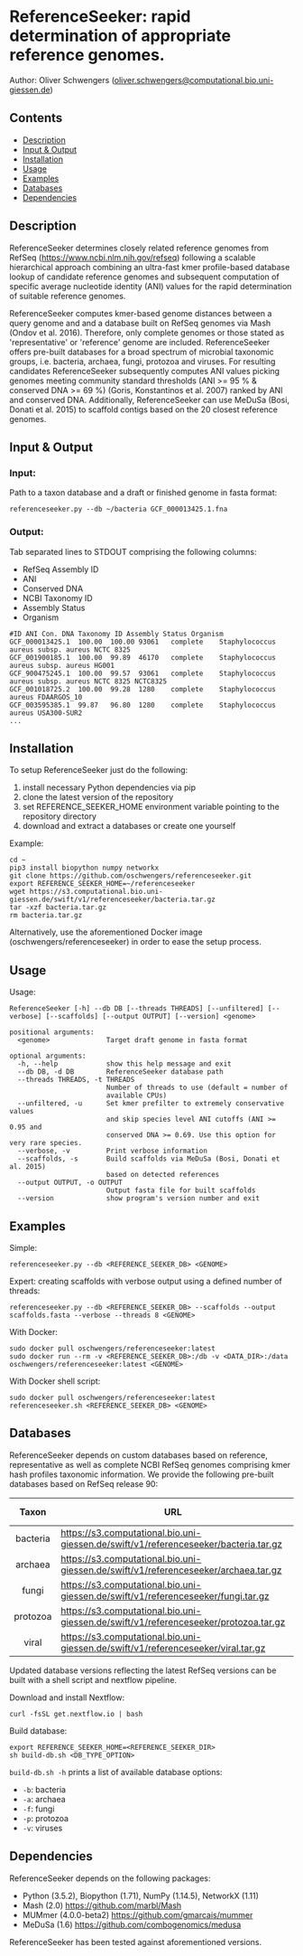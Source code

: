 # ReferenceSeeker: rapid determination of appropriate reference genomes.
Author: Oliver Schwengers (oliver.schwengers@computational.bio.uni-giessen.de)


## Contents
- [Description](#description)
- [Input & Output](#input-output)
- [Installation](#installation)
- [Usage](#usage)
- [Examples](#examples)
- [Databases](#databases)
- [Dependencies](#dependencies)


## Description
ReferenceSeeker determines closely related reference genomes from
RefSeq (<https://www.ncbi.nlm.nih.gov/refseq>) following a scalable hierarchical
approach combining an ultra-fast kmer profile-based database lookup of candidate
reference genomes and subsequent computation of specific average nucleotide
identity (ANI) values for the rapid determination of suitable reference genomes.

ReferenceSeeker computes kmer-based genome distances between a query genome and
and a database built on RefSeq genomes via Mash (Ondov et al. 2016). Therefore,
only complete genomes or those stated as 'representative' or 'reference' genome
are included. ReferenceSeeker offers pre-built databases for a broad spectrum of
microbial taxonomic groups, i.e. bacteria, archaea, fungi, protozoa and viruses.
For resulting candidates ReferenceSeeker subsequently computes ANI values picking
genomes meeting community standard thresholds (ANI >= 95 % & conserved DNA >= 69 %)
(Goris, Konstantinos et al. 2007) ranked by ANI and conserved DNA.
Additionally, ReferenceSeeker can use MeDuSa (Bosi, Donati et al. 2015)
to scaffold contigs based on the 20 closest reference genomes.


## Input & Output
### Input:
Path to a taxon database and a draft or finished genome in fasta format:
```
referenceseeker.py --db ~/bacteria GCF_000013425.1.fna
```

### Output:
Tab separated lines to STDOUT comprising the following columns:
- RefSeq Assembly ID
- ANI
- Conserved DNA
- NCBI Taxonomy ID
- Assembly Status
- Organism

```
#ID	ANI Con. DNA Taxonomy ID Assembly Status Organism
GCF_000013425.1	 100.00	 100.00	93061	complete	Staphylococcus aureus subsp. aureus NCTC 8325
GCF_001900185.1	 100.00	 99.89	46170	complete	Staphylococcus aureus subsp. aureus HG001
GCF_900475245.1	 100.00	 99.57	93061	complete	Staphylococcus aureus subsp. aureus NCTC 8325 NCTC8325
GCF_001018725.2	 100.00	 99.28	1280	complete	Staphylococcus aureus FDAARGOS_10
GCF_003595385.1	 99.87	 96.80	1280	complete	Staphylococcus aureus USA300-SUR2
...
```

## Installation
To setup ReferenceSeeker just do the following:
1. install necessary Python dependencies via pip
2. clone the latest version of the repository
3. set REFERENCE_SEEKER_HOME environment variable pointing to the repository directory
4. download and extract a databases or create one yourself

Example:
```
cd ~
pip3 install biopython numpy networkx
git clone https://github.com/oschwengers/referenceseeker.git
export REFERENCE_SEEKER_HOME=~/referenceseeker
wget https://s3.computational.bio.uni-giessen.de/swift/v1/referenceseeker/bacteria.tar.gz
tar -xzf bacteria.tar.gz
rm bacteria.tar.gz
```

Alternatively, use the aforementioned Docker image (oschwengers/referenceseeker)
in order to ease the setup process.


## Usage
Usage:
```
ReferenceSeeker [-h] --db DB [--threads THREADS] [--unfiltered] [--verbose] [--scaffolds] [--output OUTPUT] [--version] <genome>

positional arguments:
  <genome>              Target draft genome in fasta format

optional arguments:
  -h, --help            show this help message and exit
  --db DB, -d DB        ReferenceSeeker database path
  --threads THREADS, -t THREADS
                        Number of threads to use (default = number of
                        available CPUs)
  --unfiltered, -u      Set kmer prefilter to extremely conservative values
                        and skip species level ANI cutoffs (ANI >= 0.95 and
                        conserved DNA >= 0.69. Use this option for very rare species.
  --verbose, -v         Print verbose information
  --scaffolds, -s       Build scaffolds via MeDuSa (Bosi, Donati et al. 2015)
                        based on detected references
  --output OUTPUT, -o OUTPUT
                        Output fasta file for built scaffolds
  --version             show program's version number and exit
```

## Examples
Simple:
```
referenceseeker.py --db <REFERENCE_SEEKER_DB> <GENOME>
```

Expert: creating scaffolds with verbose output using a defined number of threads:
```
referenceseeker.py --db <REFERENCE_SEEKER_DB> --scaffolds --output scaffolds.fasta --verbose --threads 8 <GENOME>
```

With Docker:
```
sudo docker pull oschwengers/referenceseeker:latest
sudo docker run --rm -v <REFERENCE_SEEKER_DB>:/db -v <DATA_DIR>:/data oschwengers/referenceseeker:latest <GENOME>
```

With Docker shell script:
```
sudo docker pull oschwengers/referenceseeker:latest
referenceseeker.sh <REFERENCE_SEEKER_DB> <GENOME>
```


## Databases
ReferenceSeeker depends on custom databases based on reference, representative as
well as complete NCBI RefSeq genomes comprising kmer hash profiles taxonomic information.
We provide the following pre-built databases based on RefSeq release 90:

| Taxon | URL | # Genomes | Size Zipped | Size Unzipped |
| :---: | --- | ---: | :---: | :---: |
| bacteria | <https://s3.computational.bio.uni-giessen.de/swift/v1/referenceseeker/bacteria.tar.gz> | 14,983 | 18 Gb | 58 Gb |
| archaea | <https://s3.computational.bio.uni-giessen.de/swift/v1/referenceseeker/archaea.tar.gz> | 386 | 335 Mb | 1.1 Gb |
| fungi | <https://s3.computational.bio.uni-giessen.de/swift/v1/referenceseeker/fungi.tar.gz> | 277 | 2.5 Gb | 7.7 Gb |
| protozoa | <https://s3.computational.bio.uni-giessen.de/swift/v1/referenceseeker/protozoa.tar.gz> | 77 | 953 Mb | 3.2 Gb |
| viral | <https://s3.computational.bio.uni-giessen.de/swift/v1/referenceseeker/viral.tar.gz> | 7,855 | 525 Mb | 719 Mb |

Updated database versions reflecting the latest RefSeq versions can be built
with a shell script and nextflow pipeline.

Download and install Nextflow:
```
curl -fsSL get.nextflow.io | bash
```

Build database:
```
export REFERENCE_SEEKER_HOME=<REFERENCE_SEEKER_DIR>
sh build-db.sh <DB_TYPE_OPTION>
```

`build-db.sh -h` prints a list of available database options:
- `-b`: bacteria
- `-a`: archaea
- `-f`: fungi
- `-p`: protozoa
- `-v`: viruses

## Dependencies
ReferenceSeeker depends on the following packages:
- Python (3.5.2), Biopython (1.71), NumPy (1.14.5), NetworkX (1.11)
- Mash (2.0) <https://github.com/marbl/Mash>
- MUMmer (4.0.0-beta2) <https://github.com/gmarcais/mummer>
- MeDuSa (1.6) <https://github.com/combogenomics/medusa>

ReferenceSeeker has been tested against aforementioned versions.
